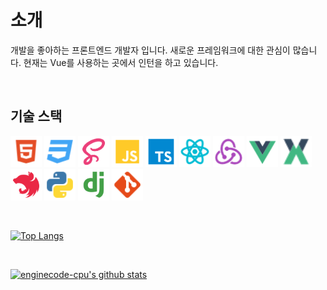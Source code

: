 # 소개
개발을 좋아하는 프론트엔드 개발자 입니다. 새로운 프레임워크에 대한 관심이 많습니다. 
현재는 Vue를 사용하는 곳에서 인턴을 하고 있습니다.

<br>

## 기술 스택
<img width="50" src="./icons/html.svg" alt="html"/> <img width="50" src="./icons/css.svg" alt="css"/> <img width="50" src="./icons/sass.svg" alt="sass"/> <img width="50" src="./icons/javascript.svg" alt="javascript"/> <img width="50" src="./icons/typescript.svg" alt="typescript"/> <img width="50" src="./icons/react.svg" alt="react"/> <img width="50" src="./icons/redux-action.svg" alt="redux-action"/> <img width="50" src="./icons/vue.svg" alt="vue"/> <img width="50" src="./icons/vuex-store.svg" alt="vuex-store"/> <img width="50" src="./icons/nest.svg" alt="nest"/> <img width="50" src="./icons/python.svg" alt="python"/> <img width="50" src="./icons/django.svg" alt="django"/> <img width="50" src="./icons/git.svg" alt="git"/>


<br>

[![Top Langs](https://github-readme-stats.vercel.app/api/top-langs/?username=enginecode-cpu&hide=jupyter%20notebook)](https://github.com/anuraghazra/github-readme-stats)

<br>

[![enginecode-cpu's github stats](https://github-readme-stats.vercel.app/api?username=enginecode-cpu)](https://github.com/anuraghazra/github-readme-stats)
